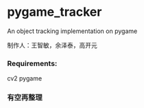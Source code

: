 # pygame_tracker
An object tracking implementation on pygame

制作人：王智敏，余泽泰，高开元

### Requirements:
cv2
pygame

### 有空再整理
